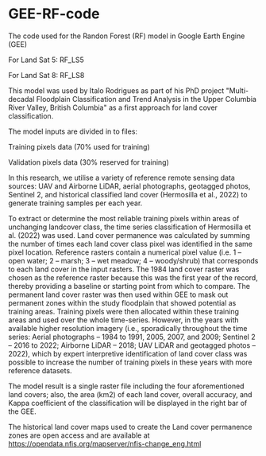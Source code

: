 # GEE-RF-code
The code used for the Randon Forest (RF) model in Google Earth Engine (GEE) 

For Land Sat 5: RF_LS5

For Land Sat 8: RF_LS8

This model was used by Italo Rodrigues as part of his PhD project "Multi-decadal Floodplain Classification and Trend Analysis in the Upper Columbia River Valley, British Columbia" as a first approach for land cover classification.

The model inputs are divided in to files:

Training pixels data (70% used for training)

Validation pixels data (30% reserved for training)

In this research, we utilise a variety of reference remote sensing data sources: UAV and Airborne LiDAR, aerial photographs, geotagged photos, Sentinel 2, and historical classified land cover (Hermosilla et al., 2022) to generate training samples per each year. 

To extract or determine the most reliable training pixels within areas of unchanging landcover class, the time series classification of Hermosilla et al. (2022) was used. Land cover permanence was calculated by summing the number of times each land cover class pixel was identified in the same pixel location. Reference rasters contain a numerical pixel value (i.e. 1 – open water; 2 – marsh; 3 – wet meadow; 4 – woody/shrub) that corresponds to each land cover in the input rasters. The 1984 land cover raster was chosen as the reference raster because this was the first year of the record, thereby providing a baseline or starting point from which to compare. The permanent land cover raster was then used within GEE to mask out permanent zones within the study floodplain that showed potential as training areas. Training pixels were then allocated within these training areas and used over the whole time-series. However, in the years with available higher resolution imagery (i.e., sporadically throughout the time series: Aerial photographs – 1984 to 1991, 2005, 2007, and 2009; Sentinel 2 – 2016 to 2022; Airborne LiDAR – 2018; UAV LiDAR and geotagged photos – 2022), which by expert interpretive identification of land cover class was possible to increase the number of training pixels in these years with more reference datasets. 

The model result is a single raster file including the four aforementioned land covers; also, the area (km2) of each land cover, overall accuracy, and Kappa coefficient of the classification will be displayed in the right bar of the GEE.

The historical land cover maps used to create the Land cover permanence zones are open access and are available at https://opendata.nfis.org/mapserver/nfis-change_eng.html
